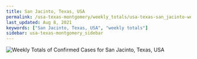 ```yaml
---
title: San Jacinto, Texas, USA
permalink: /usa-texas-montgomery/weekly_totals/usa-texas-san_jacinto-weekly_totals.html
last_updated: Aug 8, 2021
keywords: ["San Jacinto, Texas, USA", "weekly totals"]
sidebar: usa-texas-montgomery_sidebar
---
```


![Weekly Totals of Confirmed Cases for San Jacinto, Texas, USA](/covid_tracker/images/graphs/usa-texas-san_jacinto-weekly_totals_graph.png)
